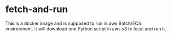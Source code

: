 # fetch-and-run
This is a docker image and is supposed to run in aws Batch/ECS environment. It will download one Python script in aws s3 to local and run it.
